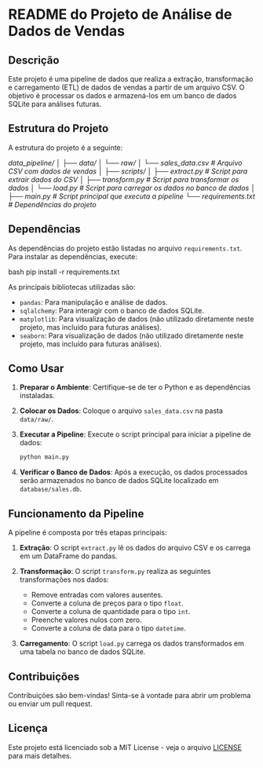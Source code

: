 # README do Projeto de Análise de Dados de Vendas

## Descrição

Este projeto é uma pipeline de dados que realiza a extração, transformação e carregamento (ETL) de dados de vendas a partir de um arquivo CSV. O objetivo é processar os dados e armazená-los em um banco de dados SQLite para análises futuras.

## Estrutura do Projeto

A estrutura do projeto é a seguinte:

*data_pipeline/*
*│*
*├── data/*
*│ └── raw/*
*│ └── sales_data.csv # Arquivo CSV com dados de vendas*
*│*
*├── scripts/*
*│ ├── extract.py # Script para extrair dados do CSV*
*│ ├── transform.py # Script para transformar os dados*
*│ └── load.py # Script para carregar os dados no banco de dados*
*│*
*├── main.py # Script principal que executa a pipeline*
*└── requirements.txt # Dependências do projeto*


## Dependências

As dependências do projeto estão listadas no arquivo `requirements.txt`. Para instalar as dependências, execute:

bash
pip install -r requirements.txt


As principais bibliotecas utilizadas são:

- `pandas`: Para manipulação e análise de dados.
- `sqlalchemy`: Para interagir com o banco de dados SQLite.
- `matplotlib`: Para visualização de dados (não utilizado diretamente neste projeto, mas incluído para futuras análises).
- `seaborn`: Para visualização de dados (não utilizado diretamente neste projeto, mas incluído para futuras análises).

## Como Usar

1. **Preparar o Ambiente**: Certifique-se de ter o Python e as dependências instaladas.

2. **Colocar os Dados**: Coloque o arquivo `sales_data.csv` na pasta `data/raw/`.

3. **Executar a Pipeline**: Execute o script principal para iniciar a pipeline de dados:

   ```bash
   python main.py
   ```

4. **Verificar o Banco de Dados**: Após a execução, os dados processados serão armazenados no banco de dados SQLite localizado em `database/sales.db`.

## Funcionamento da Pipeline

A pipeline é composta por três etapas principais:

1. **Extração**: O script `extract.py` lê os dados do arquivo CSV e os carrega em um DataFrame do pandas.

2. **Transformação**: O script `transform.py` realiza as seguintes transformações nos dados:
   - Remove entradas com valores ausentes.
   - Converte a coluna de preços para o tipo `float`.
   - Converte a coluna de quantidade para o tipo `int`.
   - Preenche valores nulos com zero.
   - Converte a coluna de data para o tipo `datetime`.

3. **Carregamento**: O script `load.py` carrega os dados transformados em uma tabela no banco de dados SQLite.

## Contribuições

Contribuições são bem-vindas! Sinta-se à vontade para abrir um problema ou enviar um pull request.

## Licença

Este projeto está licenciado sob a MIT License - veja o arquivo [LICENSE](LICENSE) para mais detalhes.

